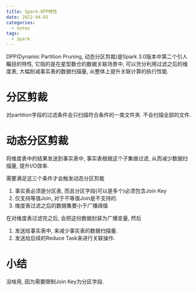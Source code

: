 ```yaml
---
title: Spark-DPP特性
date: 2022-04-01
categories:
  - notes
tags:
  - Spark
---
```

DPP(Dynamic Partition Pruning, 动态分区剪裁)是Spark 3.0版本中第二个引人瞩目的特性, 它指的是在星型数仓的数据关联场景中, 可以充分利用过滤之后的维度表, 大幅削减事实表的数据扫描量, 从整体上提升关联计算的执行性能.

# 分区剪裁

对partition字段的过滤条件会只扫描符合条件的一类文件夹. 不会扫描全部的文件.

# 动态分区剪裁

将维度表中的结果发送到事实表中, 事实表根据这个子集做过滤, 从而减少数据扫描量, 提升I/O效率.

需要满足这三个条件才会触发动态分区剪裁

1.  事实表必须是分区表, 而且分区字段(可以是多个)必须包含Join Key
2.  仅支持等值Join, 对于不等值Join是不支持的.
3.  维度表过滤之后的数据集要小于广播阈值

在对维度表过滤完之后, 会把这份数据封装为广播变量, 然后

1.  发送给事实表中, 来减少事实表的数据扫描量.
2.  发送给后续的Reduce Task来进行关联操作.

# 小结

没啥用, 因为需要限制Join Key为分区字段.